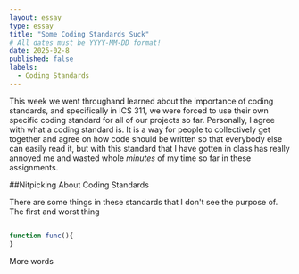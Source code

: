 ```yaml
---
layout: essay
type: essay
title: "Some Coding Standards Suck"
# All dates must be YYYY-MM-DD format!
date: 2025-02-8
published: false
labels:
  - Coding Standards
---
```


This week we went throughand learned about the importance of coding standards, and specifically in  ICS 311, we were forced to use their own specific coding standard for all of our projects so far. Personally, I agree with what a coding standard is. It is a way for people to collectively get together and agree on how code should be written so that everybody else can easily read it, but with this standard that I have gotten in class has really annoyed me and wasted whole *minutes* of my time so far in these assignments.

##Nitpicking About Coding Standards

There are some things in these standards that I don't see the purpose of. The first and worst thing

```Javascript

function func(){
}

```

More words
